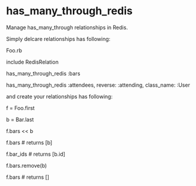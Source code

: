has_many_through_redis
======================

Manage has_many_through relationships in Redis.


Simply delcare relationships has following:

Foo.rb

include RedisRelation

has_many_through_redis :bars

has_many_through_redis :attendees, reverse: :attending, class_name: :User


and create your relationships has following:

f = Foo.first

b = Bar.last

f.bars << b

f.bars # returns [b]

f.bar_ids # returns [b.id]

f.bars.remove(b)

f.bars # returns []
